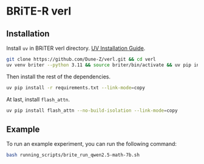 # BRiTE-R verl

## Installation

Install `uv` in BRiTER verl directory. [UV Installation Guide](https://docs.astral.sh/uv/getting-started/installation/).  

```sh
git clone https://github.com/Dune-Z/verl.git && cd verl
uv venv briter --python 3.11 && source briter/bin/activate && uv pip install --upgrade pip --link-mode=copy
```

Then install the rest of the dependencies.

```sh
uv pip install -r requirements.txt --link-mode=copy
```

At last, install `flash_attn`.

```sh
uv pip install flash_attn --no-build-isolation --link-mode=copy
```

## Example

To run an example experiment, you can run the following command:

```sh
bash running_scripts/brite_run_qwen2.5-math-7b.sh
```

